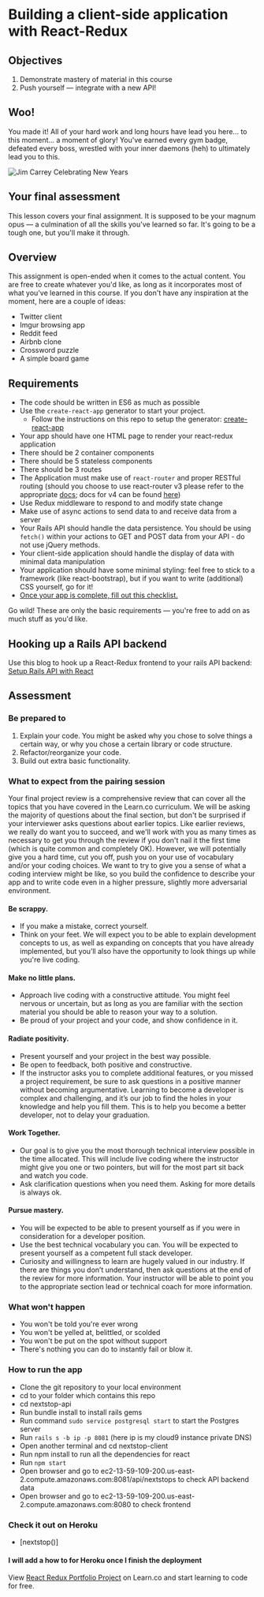 # Building a client-side application with React-Redux

## Objectives

1. Demonstrate mastery of material in this course
2. Push yourself — integrate with a new API!

## Woo!
You made it! All of your hard work and long hours have lead you here... to this moment... a moment of glory! You've earned every gym badge, defeated every boss, wrestled with your inner daemons (heh) to ultimately lead you to this.

![Jim Carrey Celebrating New Years](http://i.makeagif.com/media/9-04-2015/f4fAal.gif)

## Your final assessment 

This lesson covers your final assignment. It is supposed to be your magnum opus — a culmination of
all the skills you've learned so far. It's going to be a tough one, but you'll make it through.

## Overview
This assignment is open-ended when it comes to the actual content. You are free to create
whatever you'd like, as long as it incorporates most of what you've learned in this course. If
you don't have any inspiration at the moment, here are a couple of ideas:

- Twitter client
- Imgur browsing app
- Reddit feed
- Airbnb clone
- Crossword puzzle
- A simple board game 

## Requirements

- The code should be written in ES6 as much as possible
- Use the `create-react-app` generator to start your project.
	- Follow the instructions on this repo to setup the generator: [create-react-app](https://github.com/facebookincubator/create-react-app)
- Your app should have one HTML page to render your react-redux application
- There should be 2 container components
- There should be 5 stateless components
- There should be 3 routes
- The Application must make use of `react-router` and proper RESTful routing (should you choose to use react-router v3 please refer to the appropriate [docs](https://github.com/ReactTraining/react-router/tree/v3/docs); docs for v4 can be found [here](https://reacttraining.com/react-router/web/guides/quick-start))
- Use Redux middleware to respond to and modify state change
- Make use of async actions to send data to and receive data from a server
- Your Rails API should handle the data persistence. You should be using `fetch()` within your actions to GET and POST data from your API - do not use
jQuery methods.
- Your client-side application should handle the display of data with minimal data manipulation
- Your application should have some minimal styling: feel free to stick to a framework (like react-bootstrap), but if you want to write (additional) CSS yourself, go for it!
- [Once your app is complete, fill out this checklist.](https://goo.gl/forms/ULtKsxuzWomvXuTk2)

Go wild! These are only the basic requirements — you're free to add on as much stuff as you'd like.

## Hooking up a Rails API backend

Use this blog to hook up a React-Redux frontend to your rails API backend: [Setup Rails API with React](https://www.fullstackreact.com/articles/how-to-get-create-react-app-to-work-with-your-rails-api/)

## Assessment

### Be prepared to
1. Explain your code. You might be asked why you chose to solve things a certain way, or why you
chose a certain library or code structure.
2. Refactor/reorganize your code.
3. Build out extra basic functionality.

### What to expect from the pairing session
Your final project review is a comprehensive review that can cover all the topics that you have covered in the Learn.co curriculum. We will be asking the majority of questions about the final section, but don't be surprised if your interviewer asks questions about earlier topics. Like earlier reviews, we really do want you to succeed, and we'll work with you as many times as necessary to get you through the review if you don't nail it the first time (which is quite common and completely OK). However, we will potentially give you a hard time, cut you off, push you on your use of vocabulary and/or your coding choices. We want to try to give you a sense of what a coding interview might be like, so you build the confidence to describe your app and to write code even in a higher pressure, slightly more adversarial environment.

#### Be scrappy.
- If you make a mistake, correct yourself. 
- Think on your feet. We will expect you to be able to explain development concepts to us, as well as expanding on concepts that you have already implemented, but you’ll also have the opportunity to look things up while you're live coding.

#### Make no little plans.
- Approach live coding with a constructive attitude. You might feel nervous or uncertain, but as long as you are familiar with the section material you should be able to reason your way to a solution.
- Be proud of your project and your code, and show confidence in it. 

#### Radiate positivity.
- Present yourself and your project in the best way possible. 
- Be open to feedback, both positive and constructive. 
- If the instructor asks you to complete additional features, or you missed a project requirement, be sure to ask questions in a positive manner without becoming argumentative. Learning to become a developer is complex and challenging, and it’s our job to find the holes in your knowledge and help you fill them. This is to help you become a better developer, not to delay your graduation.

#### Work Together.
- Our goal is to give you the most thorough technical interview possible in the time allocated. This will include live coding where the instructor might give you one or two pointers, but will for the most part sit back and watch you code.
- Ask clarification questions when you need them. Asking for more details is always ok.

#### Pursue mastery.
- You will be expected to be able to present yourself as if you were in consideration for a developer position.
- Use the best technical vocabulary you can. You will be expected to present yourself as a competent full stack developer.
- Curiosity and willingness to learn are hugely valued in our industry. If there are things you don’t understand, then ask questions at the end of the review for more information. Your instructor will be able to point you to the appropriate section lead or technical coach for more information.


### What won't happen
- You won't be told you're ever wrong
- You won't be yelled at, belittled, or scolded
- You won't be put on the spot without support
- There's nothing you can do to instantly fail or blow it.


### How to run the app
- Clone the git repository to your local environment
- cd to your folder which contains this repo
- cd nextstop-api
- Run bundle install to install rails gems
- Run command `sudo service postgresql start` to start the Postgres server
- Run `rails s -b ip -p 8081` (here ip is my cloud9 instance private DNS)
- Open another terminal and cd nextstop-client
- Run npm install to run all the dependencies for react 
- Run `npm start`
- Open browser and go to ec2-13-59-109-200.us-east-2.compute.amazonaws.com:8081/api/nextstops to check API backend data
- Open browser and go to ec2-13-59-109-200.us-east-2.compute.amazonaws.com:8080 to check frontend

### Check it out on Heroku
- [nextstop()]


#### I will add a how to for Heroku once I finish the deployment

<p class='util--hide'>View <a href='https://learn.co/lessons/react-redux-assessment'>React Redux Portfolio Project</a> on Learn.co and start learning to code for free.</p>
